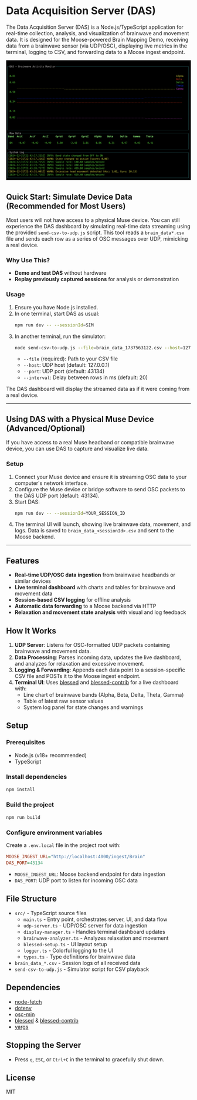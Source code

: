 # Data Acquisition Server (DAS)

The Data Acquisition Server (DAS) is a Node.js/TypeScript application for real-time collection, analysis, and visualization of brainwave and movement data. It is designed for the Moose-powered Brain Mapping Demo, receiving data from a brainwave sensor (via UDP/OSC), displaying live metrics in the terminal, logging to CSV, and forwarding data to a Moose ingest endpoint.

![DAS](das.png)

## Quick Start: Simulate Device Data (Recommended for Most Users)

Most users will not have access to a physical Muse device. You can still experience the DAS dashboard by simulating real-time data streaming using the provided `send-csv-to-udp.js` script. This tool reads a `brain_data*.csv` file and sends each row as a series of OSC messages over UDP, mimicking a real device.

### Why Use This?
- **Demo and test DAS** without hardware
- **Replay previously captured sessions** for analysis or demonstration

### Usage

1. Ensure you have Node.js installed.
2. In one terminal, start DAS as usual:
   ```sh
   npm run dev -- --sessionId=SIM
   ```
3. In another terminal, run the simulator:
   ```sh
   node send-csv-to-udp.js --file=brain_data_1737563122.csv --host=127.0.0.1 --port=43134
   ```
   - `--file` (required): Path to your CSV file
   - `--host`: UDP host (default: 127.0.0.1)
   - `--port`: UDP port (default: 43134)
   - `--interval`: Delay between rows in ms (default: 20)

The DAS dashboard will display the streamed data as if it were coming from a real device.

---

## Using DAS with a Physical Muse Device (Advanced/Optional)

If you have access to a real Muse headband or compatible brainwave device, you can use DAS to capture and visualize live data.

### Setup

1. Connect your Muse device and ensure it is streaming OSC data to your computer's network interface.
2. Configure the Muse device or bridge software to send OSC packets to the DAS UDP port (default: 43134).
3. Start DAS:
   ```sh
   npm run dev -- --sessionId=YOUR_SESSION_ID
   ```
4. The terminal UI will launch, showing live brainwave data, movement, and logs. Data is saved to `brain_data_<sessionId>.csv` and sent to the Moose backend.

---

## Features
- **Real-time UDP/OSC data ingestion** from brainwave headbands or similar devices
- **Live terminal dashboard** with charts and tables for brainwave and movement data
- **Session-based CSV logging** for offline analysis
- **Automatic data forwarding** to a Moose backend via HTTP
- **Relaxation and movement state analysis** with visual and log feedback

## How It Works
1. **UDP Server**: Listens for OSC-formatted UDP packets containing brainwave and movement data.
2. **Data Processing**: Parses incoming data, updates the live dashboard, and analyzes for relaxation and excessive movement.
3. **Logging & Forwarding**: Appends each data point to a session-specific CSV file and POSTs it to the Moose ingest endpoint.
4. **Terminal UI**: Uses [blessed](https://github.com/chjj/blessed) and [blessed-contrib](https://github.com/yaronn/blessed-contrib) for a live dashboard with:
   - Line chart of brainwave bands (Alpha, Beta, Delta, Theta, Gamma)
   - Table of latest raw sensor values
   - System log panel for state changes and warnings

## Setup

### Prerequisites
- Node.js (v18+ recommended)
- TypeScript

### Install dependencies
```sh
npm install
```

### Build the project
```sh
npm run build
```

### Configure environment variables
Create a `.env.local` file in the project root with:
```ini
MOOSE_INGEST_URL="http://localhost:4000/ingest/Brain"
DAS_PORT=43134
```
- `MOOSE_INGEST_URL`: Moose backend endpoint for data ingestion
- `DAS_PORT`: UDP port to listen for incoming OSC data

## File Structure
- `src/` - TypeScript source files
  - `main.ts` - Entry point, orchestrates server, UI, and data flow
  - `udp-server.ts` - UDP/OSC server for data ingestion
  - `display-manager.ts` - Handles terminal dashboard updates
  - `brainwave-analyzer.ts` - Analyzes relaxation and movement
  - `blessed-setup.ts` - UI layout setup
  - `logger.ts` - Colorful logging to the UI
  - `types.ts` - Type definitions for brainwave data
- `brain_data_*.csv` - Session logs of all received data
- `send-csv-to-udp.js` - Simulator script for CSV playback

## Dependencies
- [node-fetch](https://www.npmjs.com/package/node-fetch)
- [dotenv](https://www.npmjs.com/package/dotenv)
- [osc-min](https://www.npmjs.com/package/osc-min)
- [blessed](https://www.npmjs.com/package/blessed) & [blessed-contrib](https://www.npmjs.com/package/blessed-contrib)
- [yargs](https://www.npmjs.com/package/yargs)

## Stopping the Server
- Press `q`, `ESC`, or `Ctrl+C` in the terminal to gracefully shut down.

## License
MIT
